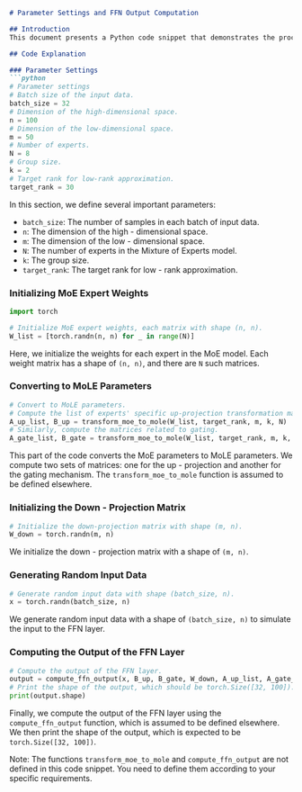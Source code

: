 

```markdown
# Parameter Settings and FFN Output Computation

## Introduction
This document presents a Python code snippet that demonstrates the process of setting parameters for a Feed - Forward Network (FFN) and computing its output. It also includes the conversion from(MoE) to (MoLE) parameters.

## Code Explanation

### Parameter Settings
```python
# Parameter settings
# Batch size of the input data.
batch_size = 32
# Dimension of the high-dimensional space.
n = 100
# Dimension of the low-dimensional space.
m = 50
# Number of experts.
N = 8
# Group size.
k = 2
# Target rank for low-rank approximation.
target_rank = 30
```
In this section, we define several important parameters:
- `batch_size`: The number of samples in each batch of input data.
- `n`: The dimension of the high - dimensional space.
- `m`: The dimension of the low - dimensional space.
- `N`: The number of experts in the Mixture of Experts model.
- `k`: The group size.
- `target_rank`: The target rank for low - rank approximation.

### Initializing MoE Expert Weights
```python
import torch

# Initialize MoE expert weights, each matrix with shape (n, n).
W_list = [torch.randn(n, n) for _ in range(N)]
```
Here, we initialize the weights for each expert in the MoE model. Each weight matrix has a shape of `(n, n)`, and there are `N` such matrices.

### Converting to MoLE Parameters
```python
# Convert to MoLE parameters.
# Compute the list of experts' specific up-projection transformation matrices and the list of shared up-projection latent mapping matrices.
A_up_list, B_up = transform_moe_to_mole(W_list, target_rank, m, k, N)
# Similarly, compute the matrices related to gating.
A_gate_list, B_gate = transform_moe_to_mole(W_list, target_rank, m, k, N)
```
This part of the code converts the MoE parameters to MoLE parameters. We compute two sets of matrices: one for the up - projection and another for the gating mechanism. The `transform_moe_to_mole` function is assumed to be defined elsewhere.

### Initializing the Down - Projection Matrix
```python
# Initialize the down-projection matrix with shape (m, n).
W_down = torch.randn(m, n)
```
We initialize the down - projection matrix with a shape of `(m, n)`.

### Generating Random Input Data
```python
# Generate random input data with shape (batch_size, n).
x = torch.randn(batch_size, n)
```
We generate random input data with a shape of `(batch_size, n)` to simulate the input to the FFN layer.

### Computing the Output of the FFN Layer
```python
# Compute the output of the FFN layer.
output = compute_ffn_output(x, B_up, B_gate, W_down, A_up_list, A_gate_list, k, N)
# Print the shape of the output, which should be torch.Size([32, 100]).
print(output.shape)
```
Finally, we compute the output of the FFN layer using the `compute_ffn_output` function, which is assumed to be defined elsewhere. We then print the shape of the output, which is expected to be `torch.Size([32, 100])`.

Note: The functions `transform_moe_to_mole` and `compute_ffn_output` are not defined in this code snippet. You need to define them according to your specific requirements.
```


